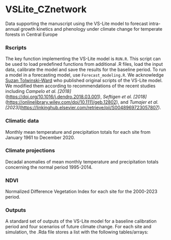 # VSLite_CZnetwork
Data supporting the manuscript using the VS-Lite model to forecast intra-annual growth kinetics and phenology under climate change for temperate forests in Central Europe

### Rscripts 
The key function implementing the VS-Lite model is `RUN.R`. This script can be used to load predefined functions from additional .R files, load the input data, calibrate the model and save the results for the baseline period. To run a model in a forecasting model, use `Forecast_modeling.R`. We acknowledge [Suzan Tolwinski-Ward](https://github.com/suztolwinskiward/VSLiteR) who published original scripts of the VS-Lite model. We modified them according to recommendations of the recent studies including *Campelo et al. [2018]*(https://doi.org/10.1016/j.dendro.2018.03.001), *Seftigen et al. [2018]*(https://onlinelibrary.wiley.com/doi/10.1111/geb.12802), and *Tumajer et al. [2023]*(https://linkinghub.elsevier.com/retrieve/pii/S0048969723057807).

### Climatic data
Monthly mean temperature and precipitation totals for each site from January 1961 to December 2020. 

### Climate projections
Decadal anomalies of mean monthly temperature and precipitation totals concerning the normal period 1995-2014.

### NDVI
Normalized Difference Vegetation Index for each site for the 2000-2023 period.

### Outputs
A standard set of outputs of the VS-Lite model for a baseline calibration period and four scenarios of future climate change. For each site and simulation, the .Rda file stores a list with the following tables/arrays:
